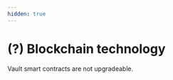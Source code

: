 ```yaml
---
hidden: true
---
```


# (?) Blockchain technology







Vault smart contracts are not upgradeable.
